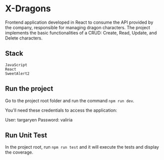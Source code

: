 # X-Dragons

Frontend application developed in React to consume the API provided by the company, responsible for managing dragon characters.
The project implements the basic functionalities of a CRUD: Create, Read, Update, and Delete characters.

## Stack

    JavaScript
    React
    SweetAlert2

## Run the project
Go to the project root folder and run the command `npm run dev`.

You'll need these credentials to access the application:

User: targaryen
Password: valiria

## Run Unit Test
In the project root, run `npm run test` and it will execute the tests and display the coverage.
